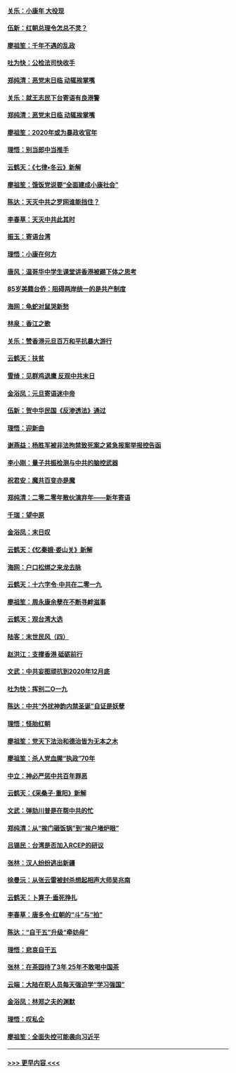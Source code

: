 #### [关乐：小康年 大役现](../pages/nsc993/n11774213.md?t=01081355) 
#### [伍新：红朝总理令怎总不灵？](../pages/nsc993/n11770813.md?t=01081355) 
#### [廖祖笙：千年不遇的乱政](../pages/nsc993/n11770373.md?t=01081355) 
#### [吐为快：公检法司快收手](../pages/nsc993/n11770359.md?t=01081355) 
#### [郑纯清：恶党末日临 动辄挨掌嘴](../pages/nsc993/n11769912.md?t=01081355) 
#### [关乐：就王志民下台寄语有良港警](../pages/nsc993/n11769903.md?t=01081355) 
#### [郑纯清：恶党末日临 动辄挨掌嘴](../pages/nsc993/n11769356.md?t=01081355) 
#### [廖祖笙：2020年或为暴政收官年](../pages/nsc993/n11768216.md?t=01081355) 
#### [理悟：别当郎中当推手](../pages/nsc993/n11768243.md?t=01081355) 
#### [云鹤天：《七律▪冬云》新解](../pages/nsc993/n11768204.md?t=01081355) 
#### [廖祖笙：饿饭党说要“全面建成小康社会”](../pages/nsc993/n11767482.md?t=01081355) 
#### [陈达：天灭中共之罗网谁能挡住？](../pages/nsc993/n11767465.md?t=01081355) 
#### [李春草：天灭中共此其时](../pages/nsc993/n11767452.md?t=01081355) 
#### [振玉：寄语台湾](../pages/nsc993/n11767432.md?t=01081355) 
#### [理悟：小康在何方](../pages/nsc993/n11767394.md?t=01081355) 
#### [唐风：温哥华中学生课堂讲香港被踢下体之思考](../pages/nsc993/n11766848.md?t=01081355) 
#### [85岁美籍台侨：阻碍两岸统一的是共产制度](../pages/nsc993/n11765043.md?t=01081355) 
#### [海网：龟蛇对鼠哭新愁](../pages/nsc993/n11764895.md?t=01081355) 
#### [林泉：香江之歌](../pages/nsc993/n11764415.md?t=01081355) 
#### [关乐：赞香港元旦百万和平抗暴大游行](../pages/nsc993/n11764382.md?t=01081355) 
#### [云鹤天：扶贫](../pages/nsc993/n11764245.md?t=01081355) 
#### [雪绮：见群鸡退鹰  反观中共末日](../pages/nsc993/n11762112.md?t=01081355) 
#### [金浴凤：元旦寄语迷中帝](../pages/nsc993/n11761788.md?t=01081355) 
#### [伍新：贺中华民国《反渗透法》通过](../pages/nsc993/n11761994.md?t=01081355) 
#### [理悟：迎新曲](../pages/nsc993/n11761152.md?t=01081355) 
#### [谢燕益：杨胜军被非法拘禁致死案之紧急报案举报控告函](../pages/nsc993/n11756134.md?t=01081355) 
#### [李小刚：量子共振检测与中共的脑控武器](../pages/nsc993/n11754518.md?t=01081355) 
#### [祝君安：魔共百变亦是魔](../pages/nsc993/n11754469.md?t=01081355) 
#### [郑纯清：二零二零年散伙演弃年——新年寄语](../pages/nsc993/n11754195.md?t=01081355) 
#### [千瑞：望中原](../pages/nsc993/n11754159.md?t=01081355) 
#### [金浴凤：末日叹](../pages/nsc993/n11752359.md?t=01081355) 
#### [云鹤天：《忆秦娥‧娄山关》新解](../pages/nsc993/n11752348.md?t=01081355) 
#### [海网：户口松绑之来龙去脉](../pages/nsc993/n11752328.md?t=01081355) 
#### [云鹤天：十六字令‧中共在二零一九](../pages/nsc993/n11752305.md?t=01081355) 
#### [廖祖笙：周永康余孽在不断寻衅滋事](../pages/nsc993/n11751013.md?t=01081355) 
#### [云鹤天：观台湾大选](../pages/nsc993/n11751007.md?t=01081355) 
#### [陆客：末世民风（四）](../pages/nsc993/n11749203.md?t=01081355) 
#### [赵洪江：支撑香港 砥砺前行](../pages/nsc993/n11748482.md?t=01081355) 
#### [文武：中共妄图顽抗到2020年12月底](../pages/nsc993/n11748446.md?t=01081355) 
#### [吐为快：挥别二O一九](../pages/nsc993/n11748411.md?t=01081355) 
#### [陈达：中共“外扰神韵内禁圣诞”自证是妖孽](../pages/nsc993/n11748226.md?t=01081355) 
#### [理悟：怪胎红朝](../pages/nsc993/n11748206.md?t=01081355) 
#### [廖祖笙：党天下法治和德治皆为无本之木](../pages/nsc993/n11748135.md?t=01081355) 
#### [廖祖笙：杀人党血腥“执政”70年](../pages/nsc993/n11745144.md?t=01081355) 
#### [中立：神必严惩中共百年罪恶](../pages/nsc993/n11744970.md?t=01081355) 
#### [云鹤天：《采桑子‧重阳》新解](../pages/nsc993/n11744948.md?t=01081355) 
#### [文武：弹劾川普是在帮中共的忙](../pages/nsc993/n11744758.md?t=01081355) 
#### [郑纯清：从“挨门砸饭锅”到“挨户堵炉眼”](../pages/nsc993/n11744745.md?t=01081355) 
#### [吕锡民：台湾是否加入RCEP的研议](../pages/nsc993/n11744701.md?t=01081355) 
#### [张林：汉人纷纷逃出新疆](../pages/nsc993/n11743530.md?t=01081355) 
#### [徐曼沅：从张云雷被封杀想起相声大师吴兆南](../pages/nsc993/n11741816.md?t=01081355) 
#### [云鹤天：卜算子‧垂死挣扎](../pages/nsc993/n11739956.md?t=01081355) 
#### [李春草：唐多令‧红朝的“斗”与“拍”](../pages/nsc993/n11739830.md?t=01081355) 
#### [陈达：“自干五”升级“牵妨母”](../pages/nsc993/n11739724.md?t=01081355) 
#### [理悟：悲哀自干五](../pages/nsc993/n11739547.md?t=01081355) 
#### [张林：在茶园待了3年 25年不敢喝中国茶](../pages/nsc993/n11739240.md?t=01081355) 
#### [云端：大陆在职人员每天强迫学“学习强国”](../pages/nsc993/n11738735.md?t=01081355) 
#### [金浴凤：林郑之夫的渊默](../pages/nsc993/n11737735.md?t=01081355) 
#### [理悟：叹私企](../pages/nsc993/n11737715.md?t=01081355) 
#### [廖祖笙：全面失控可能袭向习近平](../pages/nsc993/n11737704.md?t=01081355) 

----
#### [ >>> 更早内容 <<< ](../indexes/nsc993-earlier.md)
